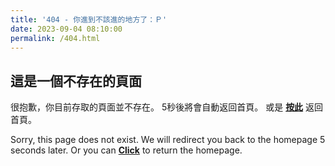 ```yaml
---
title: '404 - 你進到不該進的地方了：Ｐ'
date: 2023-09-04 08:10:00
permalink: /404.html
---
```


## 這是一個不存在的頁面

很抱歉，你目前存取的頁面並不存在。
5秒後將會自動返回首頁。
或是 **[按此](https://ntu-econ.github.io/)** 返回首頁。

Sorry, this page does not exist.
We will redirect you back to the homepage 5 seconds later.
Or you can **[Click](https://ntu-econ.github.io/)** to return the homepage.

<script>
let countTime = 5;

function count() {
  
  document.getElementById('timeout').textContent = countTime;
  countTime -= 1;
  if(countTime === 0){
    location.href = 'https://ntu-econ.github.io/';
  }
  setTimeout(() => {
    count();
  }, 1000);
}

count();
</script>
